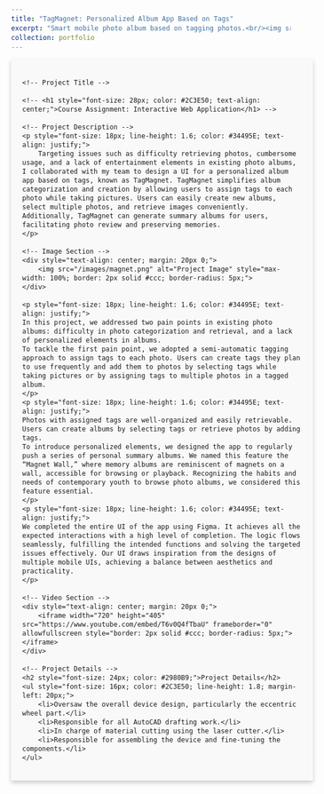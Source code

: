 ```yaml
---
title: "TagMagnet: Personalized Album App Based on Tags"
excerpt: "Smart mobile photo album based on tagging photos.<br/><img src='/images/magnet.png' width='500' height='200'>"
collection: portfolio
---
```


<div id="content" style="width: 100%; margin: 0 auto; padding: 20px; background-color: #f9f9f9; box-shadow: 0 4px 8px rgba(0, 0, 0, 0.2);">

    <!-- Project Title -->
    
    <!-- <h1 style="font-size: 28px; color: #2C3E50; text-align: center;">Course Assignment: Interactive Web Application</h1> -->

    <!-- Project Description -->
    <p style="font-size: 18px; line-height: 1.6; color: #34495E; text-align: justify;">
        Targeting issues such as difficulty retrieving photos, cumbersome usage, and a lack of entertainment elements in existing photo albums, I collaborated with my team to design a UI for a personalized album app based on tags, known as TagMagnet. TagMagnet simplifies album categorization and creation by allowing users to assign tags to each photo while taking pictures. Users can easily create new albums, select multiple photos, and retrieve images conveniently. Additionally, TagMagnet can generate summary albums for users, facilitating photo review and preserving memories.
    </p>

    <!-- Image Section -->
    <div style="text-align: center; margin: 20px 0;">
        <img src="/images/magnet.png" alt="Project Image" style="max-width: 100%; border: 2px solid #ccc; border-radius: 5px;">
    </div>

    <p style="font-size: 18px; line-height: 1.6; color: #34495E; text-align: justify;">
    In this project, we addressed two pain points in existing photo albums: difficulty in photo categorization and retrieval, and a lack of personalized elements in albums.
    To tackle the first pain point, we adopted a semi-automatic tagging approach to assign tags to each photo. Users can create tags they plan to use frequently and add them to photos by selecting tags while taking pictures or by assigning tags to multiple photos in a tagged album.
    </p>
    <p style="font-size: 18px; line-height: 1.6; color: #34495E; text-align: justify;">
    Photos with assigned tags are well-organized and easily retrievable. Users can create albums by selecting tags or retrieve photos by adding tags.
    To introduce personalized elements, we designed the app to regularly push a series of personal summary albums. We named this feature the “Magnet Wall,” where memory albums are reminiscent of magnets on a wall, accessible for browsing or playback. Recognizing the habits and needs of contemporary youth to browse photo albums, we considered this feature essential.
    </p>
    <p style="font-size: 18px; line-height: 1.6; color: #34495E; text-align: justify;">
    We completed the entire UI of the app using Figma. It achieves all the expected interactions with a high level of completion. The logic flows seamlessly, fulfilling the intended functions and solving the targeted issues effectively. Our UI draws inspiration from the designs of multiple mobile UIs, achieving a balance between aesthetics and practicality.
    </p>

    <!-- Video Section -->
    <div style="text-align: center; margin: 20px 0;">
        <iframe width="720" height="405" src="https://www.youtube.com/embed/T6v0Q4fTbaU" frameborder="0" allowfullscreen style="border: 2px solid #ccc; border-radius: 5px;"></iframe>
    </div>

    <!-- Project Details -->
    <h2 style="font-size: 24px; color: #2980B9;">Project Details</h2>
    <ul style="font-size: 16px; color: #2C3E50; line-height: 1.8; margin-left: 20px;">
        <li>Oversaw the overall device design, particularly the eccentric wheel part.</li>
        <li>Responsible for all AutoCAD drafting work.</li>
        <li>In charge of material cutting using the laser cutter.</li>
        <li>Responsible for assembling the device and fine-tuning the components.</li>
    </ul>
</div>
